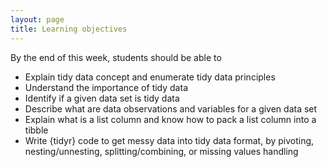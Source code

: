 ```yaml
---
layout: page
title: Learning objectives
---
```


By the end of this week, students should be able to

* Explain tidy data concept and enumerate tidy data principles
* Understand the importance of tidy data
* Identify if a given data set is tidy data
* Describe what are data observations and variables for a given data set
* Explain what is a list column and know how to pack a list column into a tibble
* Write {tidyr} code to get messy data into tidy data format, by pivoting, nesting/unnesting, splitting/combining, or missing values handling
